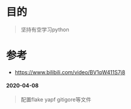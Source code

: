 # 目的
> 坚持有空学习python
# 参考
- https://www.bilibili.com/video/BV1qW411S7j8       


#### 2020-04-08
> 配置flake yapf gitigore等文件